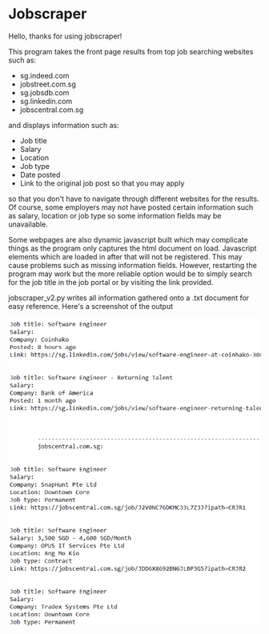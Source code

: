 # Jobscraper

Hello, thanks for using jobscraper!

This program takes the front page results from top job searching websites such as:
- sg.indeed.com 
- jobstreet.com.sg 
- sg.jobsdb.com 
- sg.linkedin.com 
- jobscentral.com.sg 

and displays information such as: 
- Job title 
- Salary 
- Location 
- Job type 
- Date posted 
- Link to the original job post so that you may apply 

so that you don't have to navigate through different websites for the results. Of course, some
employers may not have posted certain information such as salary, location or job type so some
information fields may be unavailable.

Some webpages are also dynamic javascript built which may complicate things as the program only
captures the html document on load. Javascript elements which are loaded in after that will not be
registered. This may cause problems such as missing information fields.
However, restarting the program may work but the more reliable option would be to simply
search for the job title in the job portal or by visiting the link provided.

jobscraper_v2.py writes all information gathered onto a .txt document for easy reference. Here's a screenshot of the output

<img src='lib/result.PNG' alt="Image of jobscraper_v2.py's output in a .txt file">
